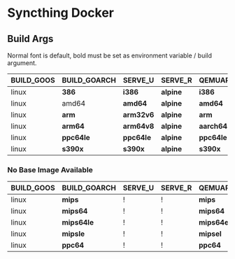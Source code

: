 # Syncthing Docker

## Build Args

Normal font is default, bold must be set as environment variable / build argument.

|BUILD_GOOS|BUILD_GOARCH|SERVE_U|SERVE_R|QEMUARCH|
|-|-|-|-|-|
|linux|**386**|**i386**|**alpine**|**i386**|
|linux|amd64|**amd64**|**alpine**|**amd64**|
|linux|**arm**|**arm32v6**|**alpine**|**arm**|
|linux|**arm64**|**arm64v8**|**alpine**|**aarch64**|
|linux|**ppc64le**|**ppc64le**|**alpine**|**ppc64le**|
|linux|**s390x**|**s390x**|**alpine**|**s390x**|

### No Base Image Available

|BUILD_GOOS|BUILD_GOARCH|SERVE_U|SERVE_R|QEMUARCH|
|-|-|-|-|-|
|linux|**mips**|!|!|**mips**|
|linux|**mips64**|!|!|**mips64**|
|linux|**mips64le**|!|!|**mips64el**|
|linux|**mipsle**|!|!|**mipsel**|
|linux|**ppc64**|!|!|**ppc64**|
